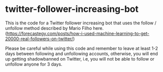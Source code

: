 # twitter-follower-increasing-bot
This is the code for a Twitter follower increasing bot that uses the follow / unfollow method described by Mario Filho here. (https://forecastegy.com/posts/how-i-used-machine-learning-to-get-20000-real-followers-on-twitter/)

Please be careful while using this code and remember to leave at least 1-2 days between following and unfollowing accounts, otherwise, you will end up getting shadowbanned on Twitter, i.e, you will not be able to follow or unfollow anyone for 3 days.
